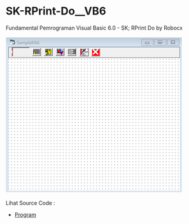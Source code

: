 # SK-RPrint-Do__VB6
Fundamental Pemrograman Visual Basic 6.0 - SK; RPrint Do by Robocx<br><br>
<img src="https://github.com/RizkyKhapidsyah/SK-RPrint-Do__VB6/blob/main/result/001.PNG"><br><br>
Lihat Source Code : <br>
- <a href="https://github.com/RizkyKhapidsyah/SK-RPrint-Do__VB6">Program</a>

